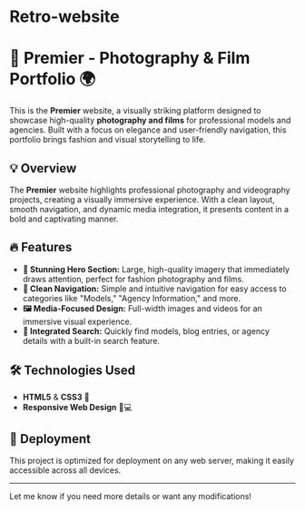# Retro-website

# 📸 Premier - Photography & Film Portfolio 🌍

This is the **Premier** website, a visually striking platform designed to showcase high-quality **photography and films** for professional models and agencies. Built with a focus on elegance and user-friendly navigation, this portfolio brings fashion and visual storytelling to life.

## 💡 Overview
The **Premier** website highlights professional photography and videography projects, creating a visually immersive experience. With a clean layout, smooth navigation, and dynamic media integration, it presents content in a bold and captivating manner.

## 🔥 Features
- **🎥 Stunning Hero Section:** Large, high-quality imagery that immediately draws attention, perfect for fashion photography and films.
- **📑 Clean Navigation:** Simple and intuitive navigation for easy access to categories like "Models," "Agency Information," and more.
- **🖼️ Media-Focused Design:** Full-width images and videos for an immersive visual experience.
- **🔎 Integrated Search:** Quickly find models, blog entries, or agency details with a built-in search feature.

## 🛠️ Technologies Used
- **HTML5** & **CSS3** 🎨
- **Responsive Web Design** 📱💻

## 🚀 Deployment
This project is optimized for deployment on any web server, making it easily accessible across all devices.

---

Let me know if you need more details or want any modifications!
